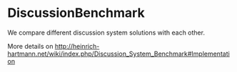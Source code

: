 DiscussionBenchmark
===================

We compare different discussion system solutions with each other.

More details on <http://heinrich-hartmann.net/wiki/index.php/Discussion_System_Benchmark#Implementation>
